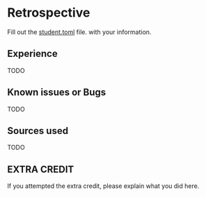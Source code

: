 # Retrospective

Fill out the [student.toml](student.toml) file. with your information.

## Experience

TODO

## Known issues or Bugs

TODO

## Sources used

TODO

## EXTRA CREDIT

If you attempted the extra credit, please explain what you did here.
